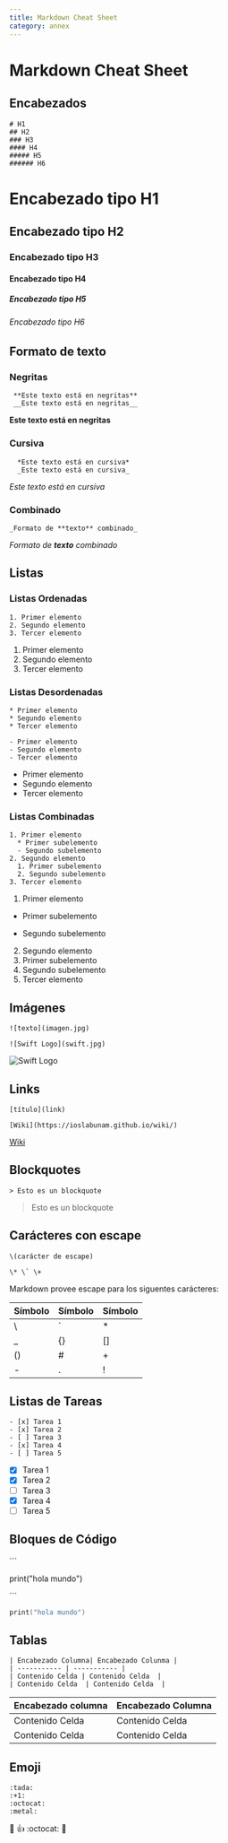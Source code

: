 ```yaml
---
title: Markdown Cheat Sheet
category: annex
---
```


# Markdown Cheat Sheet


## Encabezados

```
# H1
## H2
### H3
#### H4
##### H5
###### H6
```

# Encabezado tipo H1
## Encabezado tipo  H2
### Encabezado tipo  H3
####  Encabezado tipo H4
#####  Encabezado tipo H5
######  Encabezado tipo H6

## Formato de texto

### Negritas
 ```
  **Este texto está en negritas**
  __Este texto está en negritas__
```
 **Este texto está en negritas**

### Cursiva

```
  *Este texto está en cursiva*
  _Este texto está en cursiva_
```
 _Este texto está en cursiva_


### Combinado

 ```
_Formato de **texto** combinado_
 ```

 _Formato de **texto** combinado_



## Listas
### Listas Ordenadas
```
1. Primer elemento
2. Segundo elemento
3. Tercer elemento
```
1. Primer elemento
2. Segundo elemento
3. Tercer elemento

### Listas Desordenadas
```
* Primer elemento
* Segundo elemento
* Tercer elemento

- Primer elemento
- Segundo elemento
- Tercer elemento
```

* Primer elemento
* Segundo elemento
* Tercer elemento

### Listas Combinadas

```
1. Primer elemento
  * Primer subelemento
  - Segundo subelemento
2. Segundo elemento
  1. Primer subelemento
  2. Segundo subelemento
3. Tercer elemento
```

1. Primer elemento
  * Primer subelemento
  - Segundo subelemento
2. Segundo elemento
  1. Primer subelemento
  2. Segundo subelemento
3. Tercer elemento

## Imágenes
```
![texto](imagen.jpg)

![Swift Logo](swift.jpg)

```

![Swift Logo](https://camo.githubusercontent.com/de32b354687f1cd9b05a89e4aa03c7f2d311f294/68747470733a2f2f73776966742e6f72672f6173736574732f696d616765732f73776966742e737667)


## Links
```
[título](link)

[Wiki](https://ioslabunam.github.io/wiki/)
```
[Wiki](https://ioslabunam.github.io/wiki/)

## Blockquotes
```
> Esto es un blockquote
```
> Esto es un blockquote

## Carácteres con escape
```
\(carácter de escape)

\* \` \+
```

Markdown provee escape para los siguentes carácteres:

| Símbolo | Símbolo | Símbolo |
| ----------- | ----------- |----------- |
| \\  | \` | \* |
| \_ | \{\} |  \[\] |
| \(\) | \# | \+ |
| \- | \. | \! |

## Listas de Tareas
 ```
- [x] Tarea 1
- [x] Tarea 2
- [ ] Tarea 3
- [x] Tarea 4
- [ ] Tarea 5
```
- [x] Tarea 1
- [x] Tarea 2
- [ ] Tarea 3
- [x] Tarea 4
- [ ] Tarea 5

## Bloques de Código
\```

print("hola mundo")

\```


``` swift
print("hola mundo")
```

## Tablas
```
| Encabezado Columna| Encabezado Colunma |
| ----------- | ----------- |
| Contenido Celda | Contenido Celda  |
| Contenido Celda  | Contenido Celda  |
```

| Encabezado columna| Encabezado Columna |
| ----------- | ----------- |
| Contenido Celda | Contenido Celda  |
| Contenido Celda  | Contenido Celda  |

## Emoji
```
:tada:
:+1:
:octocat:
:metal:
```
:tada: :+1: :octocat: :metal:
